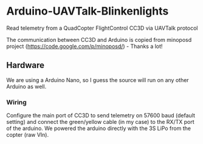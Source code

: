 # Arduino-UAVTalk-Blinkenlights
Read telemetry from a QuadCopter FlightControl CC3D via UAVTalk protocol

The communication between CC3D and Arduino is copied from minoposd project (https://code.google.com/p/minoposd/) - Thanks a lot!

## Hardware

We are using a Arduino Nano, so I guess the source will run on any other Arduino as well.

### Wiring

Configure the main port of CC3D to send telemetry on 57600 baud (default setting) and connect the green/yellow cable (in my case) to the RX/TX port of the arduino. We powered the arduino directly with the 3S LiPo from the copter (raw VIn).
